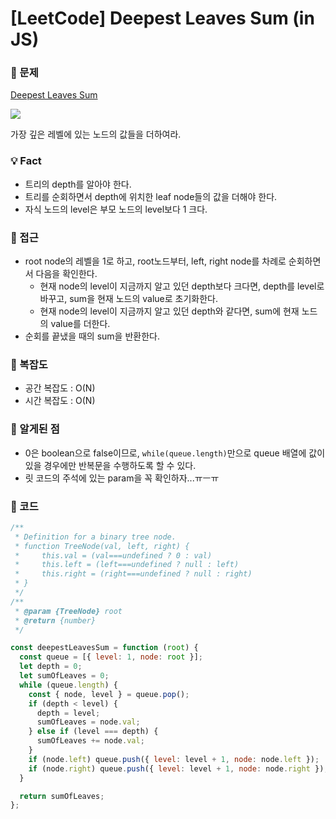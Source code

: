 # [LeetCode] Deepest Leaves Sum (in JS)

### 📖 문제

[Deepest Leaves Sum](https://leetcode.com/explore/challenge/card/april-leetcoding-challenge-2021/594/week-2-april-8th-april-14th/3704/)

![](https://assets.leetcode.com/uploads/2019/07/31/1483_ex1.png)

가장 깊은 레벨에 있는 노드의 값들을 더하여라.

### 💡 Fact

- 트리의 depth를 알아야 한다.
- 트리를 순회하면서 depth에 위치한 leaf node들의 값을 더해야 한다.
- 자식 노드의 level은 부모 노드의 level보다 1 크다.

### 🚎 접근

- root node의 레벨을 1로 하고, root노드부터, left, right node를 차례로 순회하면서 다음을 확인한다.
  - 현재 node의 level이 지금까지 알고 있던 depth보다 크다면, depth를 level로 바꾸고, sum을 현재 노드의 value로 초기화한다.
  - 현재 node의 level이 지금까지 알고 있던 depth와 같다면, sum에 현재 노드의 value를 더한다.
- 순회를 끝냈을 때의 sum을 반환한다.

### 🧭 복잡도

- 공간 복잡도 : O(N)
- 시간 복잡도 : O(N)

### 🧐 알게된 점

- 0은 boolean으로 false이므로, `while(queue.length)`만으로 queue 배열에 값이 있을 경우에만 반복문을 수행하도록 할 수 있다.
- 릿 코드의 주석에 있는 param을 꼭 확인하자...ㅠㅡㅠ

### 📝 코드

```javascript
/**
 * Definition for a binary tree node.
 * function TreeNode(val, left, right) {
 *     this.val = (val===undefined ? 0 : val)
 *     this.left = (left===undefined ? null : left)
 *     this.right = (right===undefined ? null : right)
 * }
 */
/**
 * @param {TreeNode} root
 * @return {number}
 */

const deepestLeavesSum = function (root) {
  const queue = [{ level: 1, node: root }];
  let depth = 0;
  let sumOfLeaves = 0;
  while (queue.length) {
    const { node, level } = queue.pop();
    if (depth < level) {
      depth = level;
      sumOfLeaves = node.val;
    } else if (level === depth) {
      sumOfLeaves += node.val;
    }
    if (node.left) queue.push({ level: level + 1, node: node.left });
    if (node.right) queue.push({ level: level + 1, node: node.right });
  }

  return sumOfLeaves;
};
```
